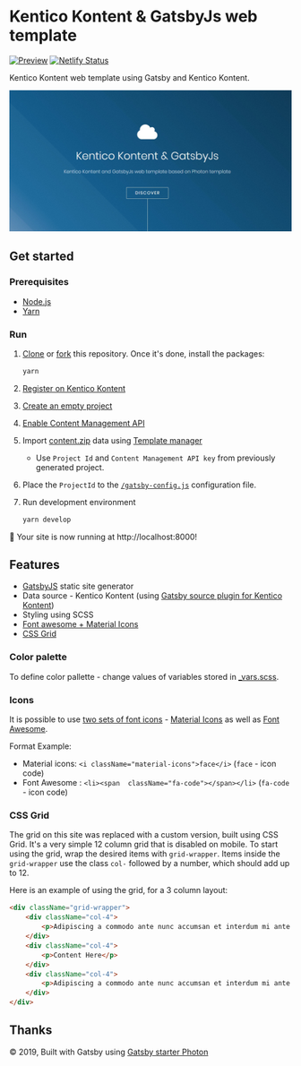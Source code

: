 # Kentico Kontent & GatsbyJs web template

[![Preview](https://img.shields.io/badge/-Preview-brightgreen.svg)](https://kontent-template-gatsby-landing-page-photon.netlify.com)
[![Netlify Status](https://api.netlify.com/api/v1/badges/ba608493-8415-46e4-87c9-19f025f56619/deploy-status)](https://app.netlify.com/sites/kontent-template-gatsby-landing-page-photon/deploys)

Kentico Kontent web template using Gatsby and Kentico Kontent.

![template preview](/template.jpg)

## Get started

### Prerequisites

* [Node.js](https://nodejs.org/en/download/)
* [Yarn](https://yarnpkg.com/en/docs/install)

### Run

1. [Clone](https://git-scm.com/docs/git-clone) or [fork](https://hub.github.com/hub-fork.1.html) this repository. Once it's done, install the packages:

    ```sh
    yarn
    ```

1. [Register on Kentico Kontent](http://app.kontent.ai)
1. [Create an empty project](https://docs.kontent.ai/tutorials/set-up-projects/manage-projects/creating-and-archiving-projects)
1. [Enable Content Management API](https://docs.kontent.ai/tutorials/set-up-projects/migrate-content/importing-to-kentico-kontent#a-enabling-the-api-for-your-project)
1. Import [content.zip](/content.zip) data using [Template manager](https://kentico.github.io/kontent-template-manager/import-from-file)
    * Use `Project Id` and `Content Management API key` from previously generated project.
1. Place the `ProjectId` to the  [`/gatsby-config.js`](/gatsby-config.js#L13) configuration file.
1. Run development environment

    ```sh
    yarn develop
    ```

🚀 Your site is now running at http://localhost:8000!

## Features

* [GatsbyJS](https://www.gatsbyjs.org/) static site generator
* Data source - Kentico Kontent (using [Gatsby source plugin for Kentico Kontent](https://www.gatsbyjs.org/packages/@kentico/gatsby-source-kontent))
* Styling using SCSS
* [Font awesome + Material Icons](#Icons)
* [CSS Grid](#CSS-Grid)

### Color palette

To define color pallette - change values of variables stored in [_vars.scss](https://github.com/Simply007/kontent-template-gatsby-landing-page-photon/blob/master/src/assets/scss/libs/_vars.scss#L32).

### Icons

It is possible to use [two sets of font icons](https://github.com/Simply007/kontent-template-gatsby-landing-page-photon/tree/master/src/assets/css) - [Material Icons](https://material.io/tools/icons/) as well as [Font Awesome](https://fontawesome.com/).

Format Example:

* Material icons: `<i className="material-icons">face</i>` (`face` - icon code)
* Font Awesome : `<li><span  className="fa-code"></span></li>` (`fa-code` - icon code)

### CSS Grid

The grid on this site was replaced with a custom version, built using CSS Grid. It's a very simple 12 column grid that is disabled on mobile. To start using the grid, wrap the desired items with `grid-wrapper`. Items inside the `grid-wrapper` use the class `col-` followed by a number, which should add up to 12.

Here is an example of using the grid, for a 3 column layout:

```html
<div className="grid-wrapper">
    <div className="col-4">
        <p>Adipiscing a commodo ante nunc accumsan et interdum mi ante adipiscing. A nunc lobortis non nisl amet vis sed volutpat aclacus nascetur ac non. Lorem curae et ante amet sapien sed tempus adipiscing id accumsan.</p>
    </div>
    <div className="col-4">
        <p>Content Here</p>
    </div>
    <div className="col-4">
        <p>Adipiscing a commodo ante nunc accumsan et interdum mi ante adipiscing. A nunc lobortis non nisl amet vis sed volutpat aclacus nascetur ac non. Lorem curae et ante amet sapien sed tempus adipiscing id accumsan.</p>
    </div>
</div>
```

## Thanks

 © 2019, Built with Gatsby using [Gatsby starter Photon](https://www.gatsbyjs.org/starters/codebushi/gatsby-starter-photon/)
